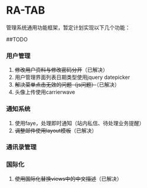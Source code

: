 RA-TAB
=====
管理系统通用功能框架，暂定计划实现以下几个功能：

##TODO

### 用户管理
  1. ~~修改用户资料与修改密码分开~~（已解决）
  2. 用户管理界面列表日期类型使用jquery datepicker
  3. ~~解决菜单点击无效的问题（js问题）~~（已解决）
  4. 头像上传使用carrierwave

### 通知系统
  1. 使用faye，处理即时通知（站内私信、待处理业务提醒）
  2. ~~调整邮件使用layout模板~~（已解决）

### 通讯录管理

### 国际化
  1. ~~使用国际化替换views中的中文描述~~（已解决）
